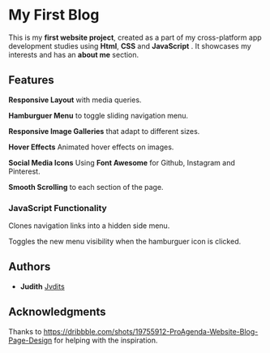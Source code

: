 # My First Blog

This is my **first website project**, created as a part of my cross-platform app development studies using **Html**, **CSS** and **JavaScript** . It showcases my interests and has an **about me** section.

## Features

**Responsive Layout** with media queries.

**Hamburguer Menu** to toggle sliding navigation menu.

**Responsive Image Galleries** that adapt to different sizes.

**Hover Effects** Animated hover effects on images.

**Social Media Icons** Using **Font Awesome** for Github, Instagram and Pinterest.

**Smooth Scrolling** to each section of the page.


### JavaScript Functionality

Clones navigation links into a hidden side menu.

Toggles the new menu visibility when the hamburguer icon is clicked.

## Authors

  - **Judith**
    [Jvdits](https://github.com/Jvdits)

## Acknowledgments

Thanks to https://dribbble.com/shots/19755912-ProAgenda-Website-Blog-Page-Design for helping with the inspiration.